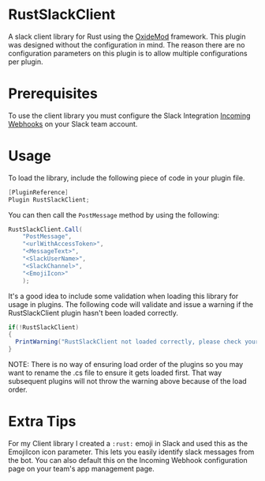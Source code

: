 # RustSlackClient

A slack client library for Rust using the [OxideMod](oxidemod.com) framework. This plugin was designed without the configuration in mind. The reason there are no configuration parameters on this plugin is to allow multiple configurations per plugin.

# Prerequisites

To use the client library you must configure the Slack Integration [Incoming Webhooks](https://api.slack.com/incoming-webhooks) on your Slack team account.

# Usage
To load the library, include the following piece of code in your plugin file.

```c#
[PluginReference]
Plugin RustSlackClient;
```
You can then call the `PostMessage` method by using the following:

```c#
RustSlackClient.Call(
    "PostMessage",
    "<urlWithAccessToken>",
    "<MessageText>",
    "<SlackUserName>",
    "<SlackChannel>",
    "<EmojiIcon>"
    );
```

It's a good idea to include some validation when loading this library for usage in plugins. The following code will validate and issue a warning if the RustSlackClient plugin hasn't been loaded correctly.

```c#
if(!RustSlackClient)
{
  PrintWarning("RustSlackClient not loaded correctly, please check your plugin directory for RustSlackClient.cs file");
}
```

NOTE: There is no way of ensuring load order of the plugins so you may want to rename the .cs file to ensure it gets loaded first. That way subsequent plugins will not throw the warning above because of the load order.

# Extra Tips
For my Client library I created a `:rust:` emoji in Slack and used this as the EmojiIcon icon parameter. This lets you easily identify slack messages from the bot. You can also default this on the Incoming Webhook configuration page on your team's app management page.
